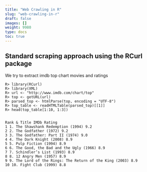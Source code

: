 ```yaml
---
title: "Web Crawling in R"
slug: "web-crawling-in-r"
draft: false
images: []
weight: 9980
type: docs
toc: true
---
```


## Standard scraping approach using the RCurl package
  We try to extract imdb top chart movies and ratings  

    R> library(RCurl)
    R> library(XML)
    R> url <- "http://www.imdb.com/chart/top"
    R> top <- getURL(url)
    R> parsed_top <- htmlParse(top, encoding = "UTF-8")
    R> top_table <- readHTMLTable(parsed_top)[[1]]
    R> head(top_table[1:10, 1:3])


    Rank & Title IMDb Rating
    1 1. The Shawshank Redemption (1994) 9.2
    2 2. The Godfather (1972) 9.2
    3 3. The Godfather: Part II (1974) 9.0
    4 4. The Dark Knight (2008) 8.9
    5 5. Pulp Fiction (1994) 8.9
    6 6. The Good, the Bad and the Ugly (1966) 8.9
    7 7. Schindler’s List (1993) 8.9
    8 8. 12 Angry Men (1957) 8.9
    9 9. The Lord of the Rings: The Return of the King (2003) 8.9
    10 10. Fight Club (1999) 8.8

